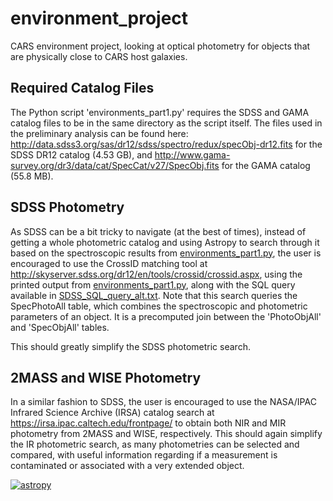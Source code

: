 # environment_project #

CARS environment project, looking at optical photometry for objects that are physically close to CARS host galaxies.

## Required Catalog Files ##

The Python script 'environments_part1.py' requires the SDSS and GAMA catalog files to be in the same directory as the script itself. The files used in the preliminary analysis can be found here: http://data.sdss3.org/sas/dr12/sdss/spectro/redux/specObj-dr12.fits for the SDSS DR12 catalog (4.53 GB), and http://www.gama-survey.org/dr3/data/cat/SpecCat/v27/SpecObj.fits for the GAMA catalog (55.8 MB).

## SDSS Photometry ##

As SDSS can be a bit tricky to navigate (at the best of times), instead of getting a whole photometric catalog and using Astropy to search through it based on the spectroscopic results from [environments_part1.py](environments_part1.py), the user is encouraged to use the CrossID matching tool at http://skyserver.sdss.org/dr12/en/tools/crossid/crossid.aspx, using the printed output from [environments_part1.py](environments_part1.py), along with the SQL query available in [SDSS_SQL_query_alt.txt](SDSS_SQL_query_alt.txt). Note that this search queries the SpecPhotoAll table, which combines the spectroscopic and photometric parameters of an object. It is a precomputed join between the 'PhotoObjAll' and 'SpecObjAll' tables.

This should greatly simplify the SDSS photometric search.

## 2MASS and WISE Photometry ##

In a similar fashion to SDSS, the user is encouraged to use the NASA/IPAC Infrared Science Archive (IRSA) catalog search at https://irsa.ipac.caltech.edu/frontpage/ to obtain both NIR and MIR photometry from 2MASS and WISE, respectively. This should again simplify the IR photometric search, as many photometries can be selected and compared, with useful information regarding if a measurement is contaminated or associated with a very extended object.

[![astropy](http://img.shields.io/badge/powered%20by-AstroPy-orange.svg?style=flat)](http://www.astropy.org/)
